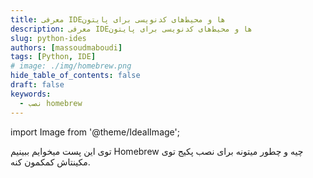 ```yaml
---
title: معرفی IDE‌ها و محیط‌های کدنویسی برای پایتون
description: معرفی IDE‌ها و محیط‌های کدنویسی برای پایتون
slug: python-ides
authors: [massoudmaboudi]
tags: [Python, IDE]
# image: ./img/homebrew.png
hide_table_of_contents: false
draft: false
keywords: 
  - نصب homebrew
---
```

import Image from '@theme/IdealImage';

<!-- import mac_version from './img/mac_version.png'; -->

<!-- <div className="padding-vert--md">
  <Image img={homebrew}/>
</div> -->

توی این پست میخوایم ببینیم Homebrew چیه و چطور میتونه برای نصب پکیج توی مکینتاش کمکمون کنه.

<!--truncate-->